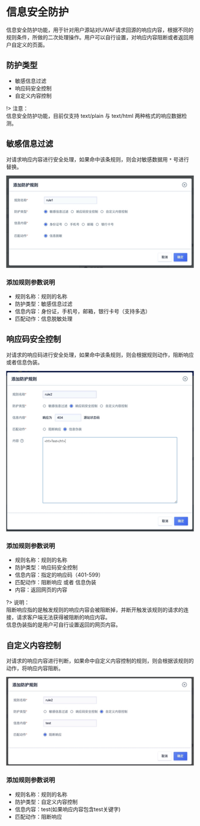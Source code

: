 # 信息安全防护
信息安全防护功能，用于针对用户源站对UWAF请求回源的响应内容，根据不同的规则条件，所做的二次处理操作。用户可以自行设置，对响应内容阻断或者返回用户自定义的页面。

## 防护类型

* 敏感信息过滤
* 响应码安全控制
* 自定义内容控制

!> 注意：  
信息安全防护功能，目前仅支持 text/plain 与 text/html 两种格式的响应数据检测。

## 敏感信息过滤

对请求响应内容进行安全处理，如果命中该条规则，则会对敏感数据用 `*` 号进行替换。

![](/images/15971404433734.jpg)

### 添加规则参数说明

  - 规则名称：规则的名称
  - 防护类型：敏感信息过滤
  - 信息内容：身份证，手机号，邮箱，银行卡号（支持多选）
  - 匹配动作：信息脱敏处理
  

## 响应码安全控制

对请求的响应码进行安全处理，如果命中该条规则，则会根据规则动作，阻断响应或者信息伪装。

![](/images/15971404652564.jpg)

### 添加规则参数说明

  - 规则名称：规则的名称
  - 防护类型：响应码安全控制
  - 信息内容：指定的响应码（401-599）
  - 匹配动作：阻断响应 或者 信息伪装
  - 内容：返回网页的内容

?> 说明：  
阻断响应指的是触发规则的响应内容会被阻断掉，并断开触发该规则的请求的连接，请求客户端无法获得被阻断的响应内容。  
信息伪装指的是用户可自行设置返回的网页内容。

## 自定义内容控制

对请求的响应内容进行判断，如果命中自定义内容控制的规则，则会根据该规则的动作，将响应内容阻断。

![](/images/15971404989814.jpg)

### 添加规则参数说明

  - 规则名称：规则的名称
  - 防护类型：自定义内容控制
  - 信息内容：test(如果响应内容包含test关键字)
  - 匹配动作：阻断响应

